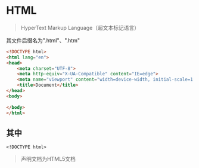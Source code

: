 # HTML 
> HyperText Markup Language（超文本标记语言）

其文件后缀名为".html"、".htm"

```html
<!DOCTYPE html>
<html lang="en">
<head>
    <meta charset="UTF-8">
    <meta http-equiv="X-UA-Compatible" content="IE=edge">
    <meta name="viewport" content="width=device-width, initial-scale=1.0">
    <title>Document</title>
</head>
<body>
    
</body>
</html>
```
## 其中

`<!DOCTYPE html>`
> 声明文档为HTML5文档

